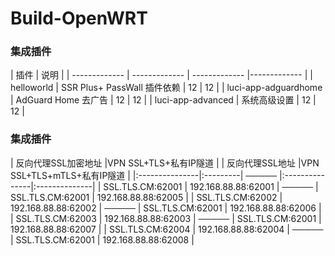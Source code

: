 # Build-OpenWRT

### 集成插件
| 插件 | 说明 |
| ------------- | ------------- | ------------- |------------- |
| helloworld | SSR Plus+ PassWall 插件依赖 | 12 | 12 |
| luci-app-adguardhome | AdGuard Home 去广告 | 12 | 12 |
| luci-app-advanced | 系统高级设置 | 12 | 12 |

### 集成插件
| 反向代理SSL加密地址  |VPN SSL+TLS+私有IP隧道 | | 反向代理SSL地址  |VPN SSL+TLS+mTLS+私有IP隧道 |
|:---------------|:---------| ───── |:---------------|:--------------|
| SSL.TLS.CM:62001 | 192.168.88.88:62001 | ───── | SSL.TLS.CM:62001 | 192.168.88.88:62005 |
| SSL.TLS.CM:62002 | 192.168.88.88:62002 | ───── | SSL.TLS.CM:62001 | 192.168.88.88:62006 |
| SSL.TLS.CM:62003  | 192.168.88.88:62003 | ───── | SSL.TLS.CM:62001 | 192.168.88.88:62007 |
| SSL.TLS.CM:62004  | 192.168.88.88:62004 | ───── | SSL.TLS.CM:62001 | 192.168.88.88:62008 |
